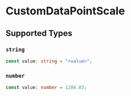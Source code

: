 # CustomDataPointScale


## Supported Types

### `string`

```typescript
const value: string = "<value>";
```

### `number`

```typescript
const value: number = 1284.03;
```

